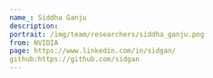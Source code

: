 ```yaml
---
name_: Siddha Ganju
description:
portrait: /img/team/researchers/siddha_ganju.png
from: NVIDIA
page: https://www.linkedin.com/in/sidgan/
github:https://github.com/sidgan
---
```

